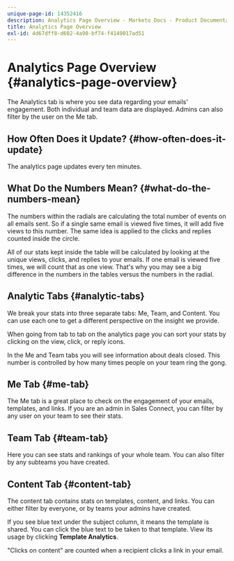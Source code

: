 ```yaml
---
unique-page-id: 14352416
description: Analytics Page Overview - Marketo Docs - Product Documentation
title: Analytics Page Overview
exl-id: 4d67dff8-d602-4a90-bf74-f4149017ad51
---
```

# Analytics Page Overview {#analytics-page-overview}

The Analytics tab is where you see data regarding your emails' engagement. Both individual and team data are displayed. Admins can also filter by the user on the Me tab.

## How Often Does it Update? {#how-often-does-it-update}

The analytics page updates every ten minutes.

## What Do the Numbers Mean? {#what-do-the-numbers-mean}

The numbers within the radials are calculating the total number of events on all emails sent. So if a single same email is viewed five times, it will add five views to this number. The same idea is applied to the clicks and replies counted inside the circle.

All of our stats kept inside the table will be calculated by looking at the unique views, clicks, and replies to your emails. If one email is viewed five times, we will count that as one view. That's why you may see a big difference in the numbers in the tables versus the numbers in the radial.

## Analytic Tabs {#analytic-tabs}

We break your stats into three separate tabs: Me, Team, and Content. You can use each one to get a different perspective on the insight we provide.

When going from tab to tab on the analytics page you can sort your stats by clicking on the view, click, or reply icons.

In the Me and Team tabs you will see information about deals closed. This number is controlled by how many times people on your team ring the gong.

## Me Tab {#me-tab}

The Me tab is a great place to check on the engagement of your emails, templates, and links. If you are an admin in Sales Connect, you can filter by any user on your team to see their stats.

## Team Tab {#team-tab}

Here you can see stats and rankings of your whole team. You can also filter by any subteams you have created.

## Content Tab {#content-tab}

The content tab contains stats on templates, content, and links. You can either filter by everyone, or by teams your admins have created.

If you see blue text under the subject column, it means the template is shared. You can click the blue text to be taken to that template. View its usage by clicking **Template Analytics**.

"Clicks on content" are counted when a recipient clicks a link in your email.
